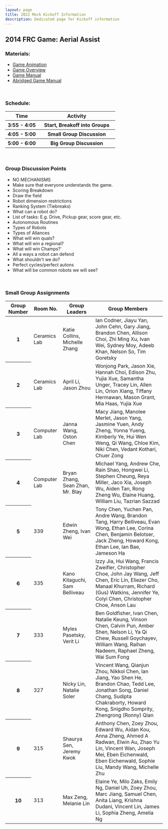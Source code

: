 ```yaml
---
layout: page
title: 2022 Mock Kickoff Information
description: Dedicated page for Kickoff information
---
```


## 2014 FRC Game: Aerial Assist

### Materials:
* [Game Animation](https://www.youtube.com/watch?v=f5zWzICG5to)
* [Game Overview](https://www.firstinspires.org/sites/default/files/uploads/resource_library/frc/game-and-season-info/archive/2014/2014-frc-game-1page.pdf)
* [Game Manual](https://www.firstinspires.org/sites/default/files/uploads/resource_library/frc/game-and-season-info/archive/2014/2014-game-manual.pdf)
* [Abridged Game Manual](https://docs.google.com/document/d/1SW20YcCLz49NzhDDDxrBql47XnoDwZIhG_l5dsZ0nZ0/edit)

&nbsp;

### Schedule:
<table class="table table-striped">
  <colgroup>
    <col span="1" style="width:30%">
    <col span="1" style="width:70%">
  </colgroup>
  <thead>
    <tr>
      <th scope="col"> Time </th>
      <th scope="col"> Activity </th>
    </tr>
  </thead>
  <tbody>
  <tr>
    <th scope="row" style=""> 3:55 - 4:05  </th>
    <th scope="row"> Start, Breakoff into Groups </th>
  </tr>
  <tr>
    <th scope="row"> 4:05 - 5:00 </th>
    <th scope="row"> Small Group Discussion </th>
  </tr>
  <tr>
    <th scope="row"> 5:00 - 6:00 </th>
    <th scope="row"> Big Group Discussion</th>
  </tr>
  </tbody>
</table>

&nbsp;

### Group Discussion Points
* NO MECHANISMS
* Make sure that everyone understands the game.
* Scoring Breakdown
* Draw the field
* Robot dimension restrictions
* Ranking System (Tiebreaks)
* What can a robot do?
* List of tasks: E.g. Drive, Pickup gear, score gear, etc.
* Autonomous Routines
* Types of Robots
* Types of Allances
* What will win quals?
* What will win a regional?
* What will win Champs?`
* All a ways a robot can defend
* What shouldn't we do?
* Perfect cycles/perfect autons
* What will be common robots we will see?

&nbsp;

### Small Group Assignments

<table class="table table-striped">
  <thead>
    <tr>
      <th scope="col"> Group Number </th>
      <th scope="col"> Room No. </th>
      <th scope="col"> Group Leaders </th>
      <th scope="col"> Group Members </th>
    </tr>
  </thead>
  <tbody>
  <tr>
    <th scope="row"> 1 </th>
    <td> Ceramics Lab </td>
    <td> Katie Collins, Michelle Zhang </td>
    <td> Ian Codner, Jiayu Yan, John Cehn, Gary Jiang, Brandon Chen, Allison Choi, Zhi Ming Xu, Ivan Wei, Sydney Moy, Adeeb Khan, Nelson So, Tim Goretsky </td>
  </tr>
  <tr>
    <th scope="row"> 2 </th>
    <td> Ceramics Lab </td>
    <td> April Li, Jason Zhou </td>
    <td> Wonjong Park, Jason Xie, Hannah Choi, Edison Zhu, Yujia Xue, Samantha Unger, Tracey Lin, Allen Lin, Orion Xiang, Tiffany Hermawan, Mason Grant, Mia Haas, Yujia Xue </td>
  </tr>
  <tr>
    <th scope="row"> 3 </th>
    <td> Computer Lab </td>
    <td> Janna Wang, Oston Chen </td>
    <td> Macy Jiang, Manolee Merlet, Jason Yang, Jasmine Yuen, Andy Zheng, Yonna Yueng, Kimberly Ye, Hui Wen Weng, Qi Wang, Chloe Kim, Niki Chen, Vedant Kothari, Chuer Zong </td>
  </tr>
  <tr>
    <th scope="row"> 4 </th>
    <td> Computer Lab </td>
    <td> Bryan Zhang, Sean Zhan, Mr. Blay </td>
    <td> Michael Yang, Andrew Che, Rain Shao, Hongwei Li, Stephen Cheung, Reya Miller, Jaco Xia, Joseph Wu, Aiden Tan, Rong Zheng Wu, Elaine Huang, William Liu, Tazrian Sazzad </td>
  </tr>
  <tr>
    <th scope="row"> 5 </th>
    <td> 339 </td>
    <td> Edwin Zheng, Ivan Wei </td>
    <td> Tony Chen, Yuchen Pan, Andre Wang, Brandon Tang, Harry Belliveau, Evan Wong, Ethan Lee, Corina Chen, Benjamin Belotser, Jack Zheng, Howard Kong, Ethan Lee, Ian Bae, Jameson Ha </td>
  </tr>
  <tr>
    <th scope="row"> 6 </th>
    <td> 335 </td>
    <td> Kano Kitaguchi, Sam Belliveau </td>
    <td> Izzy Jia, Hui Wang, Francis Zweifler, Christopher Choe, John Jay Wang, Jeff Chen, Eric Lin, Eliezer Cho, Manaal Khurram, Richard (Gus) Watkins, Jennifer Ye, Colyi Chen, Christopher Choe, Anson Lau </td>
  </tr>
  <tr>
    <th scope="row"> 7 </th>
    <td> 333 </td>
    <td> Myles Pasetsky, Verit Li </td>
    <td> Ben Goldfisher, Ivan Chen, Natalie Keung, Vinson Chen, Calvin Pun, Amber Shen, Nelson Li, Ya Qi Chew, Russell Goychayev, William Wang, Raihan Nadeem, Raphael Zheng, Wai Sum Fong </td>
  </tr>
  <tr>
    <th scope="row"> 8 </th>
    <td> 327 </td>
    <td> Nicky Lin, Natalie Soler </td>
    <td> Vincent Wang, Qianjun Zhou, Nikkol Chen, Ian Jiang, Yao Shen He, Brandon Chao, Tedd Lee, Jonathan Song, Daniel Chang, Sudipta Chakraborty, Howard Kong, Snigdho Somprity, Zhengrong (Ronny) Qian </td>
  </tr>
  <tr>
    <th scope="row"> 9 </th>
    <td> 315 </td>
    <td> Shaurya Sen, Jeremy Kwok  </td>
    <td> Anthony Chen, Zoey Zhou, Edward Wu, Aidan Kou, Anna Zheng, Ahmed A Radwan, Elwin Au, Zhao Yu Lin, Vincent Wan, Joseph Mei, Eben Eichenwald, Eben Eichenwald, Sophie Liu, Mandy Wang, Michelle Zhu </td>
  </tr>
  <tr>
    <th scope="row"> 10 </th>
    <td> 313 </td>
    <td> Max Zeng, Melanie Lin </td>
    <td> Elaine Ye, Milo Zaks, Emily Ng, Daniel Uh, Zoey Zhou, Marc Jiang, Samuel Chen, Anita Liang, Krishna Dudani, Vincent Lin, James Li, Sophia Zheng, Amelia Ng </td>
  </tr>
  </tbody>
</table>